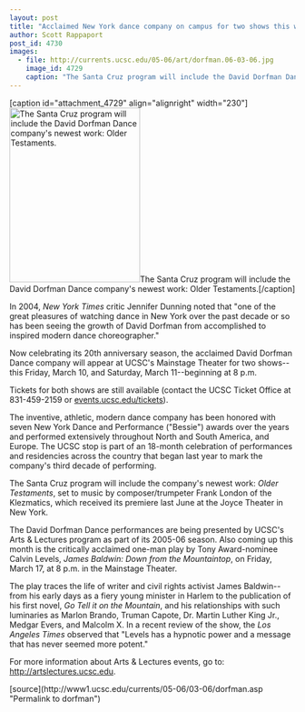 ```yaml
---
layout: post
title: "Acclaimed New York dance company on campus for two shows this weekend"
author: Scott Rappaport
post_id: 4730
images:
  - file: http://currents.ucsc.edu/05-06/art/dorfman.06-03-06.jpg
    image_id: 4729
    caption: "The Santa Cruz program will include the David Dorfman Dance company's newest work: Older Testaments."
---
```


[caption id="attachment_4729" align="alignright" width="230"]<a href="http://localhost/mysite/wp-content/uploads/2006/03/dorfman.06-03-06.jpg"><img class="size-full wp-image-4729" src="http://localhost/mysite/wp-content/uploads/2006/03/dorfman.06-03-06.jpg" alt="The Santa Cruz program will include the David Dorfman Dance company's newest work: Older Testaments." width="230" height="307" /></a>The Santa Cruz program will include the David Dorfman Dance company's newest work: Older Testaments.[/caption]
<a name="content" id="content"></a>
<p>
  In 2004, <i>New York Times</i> critic Jennifer Dunning noted that "one of the great pleasures of watching dance in New York over the past decade or so has been seeing the growth of David Dorfman from accomplished to inspired modern dance choreographer."
</p>
<p>
  Now celebrating its 20th anniversary season, the acclaimed David Dorfman Dance company will appear at UCSC's Mainstage Theater for two shows--this Friday, March 10, and Saturday, March 11--beginning at 8 p.m.
</p>
<p>
  Tickets for both shows are still available (contact the UCSC Ticket Office at 831-459-2159 or <a href="http://events.ucsc.edu/tickets">events.ucsc.edu/tickets</a>).
</p>
<p>
  The inventive, athletic, modern dance company has been honored with seven New York Dance and Performance ("Bessie") awards over the years and performed extensively throughout North and South America, and Europe. The UCSC stop is part of an 18-month celebration of performances and residencies across the country that began last year to mark the company's third decade of performing.
</p>
<p>
  The Santa Cruz program will include the company's newest work: <i>Older Testaments</i>, set to music by composer/trumpeter Frank London of the Klezmatics, which received its premiere last June at the Joyce Theater in New York.
</p>
<p>
  The David Dorfman Dance performances are being presented by UCSC's Arts &amp; Lectures program as part of its 2005-06 season. Also coming up this month is the critically acclaimed one-man play by Tony Award-nominee Calvin Levels, <i>James Baldwin: Down from the Mountaintop</i>, on Friday, March 17, at 8 p.m. in the Mainstage Theater.
</p>
<p>
  The play traces the life of writer and civil rights activist James Baldwin--from his early days as a fiery young minister in Harlem to the publication of his first novel, <i>Go Tell it on the Mountain</i>, and his relationships with such luminaries as Marlon Brando, Truman Capote, Dr. Martin Luther King Jr., Medgar Evers, and Malcolm X. In a recent review of the show, the <i>Los Angeles Times</i> observed that "Levels has a hypnotic power and a message that has never seemed more potent."
</p>
<p>
  For more information about Arts &amp; Lectures events, go to: <a href="http://artslectures.ucsc.edu/">http://artslectures.ucsc.edu</a>.
</p>
<form>
  <input name="t1" size="-1" type="hidden">
</form>




</p>
[source](http://www1.ucsc.edu/currents/05-06/03-06/dorfman.asp "Permalink to dorfman")

